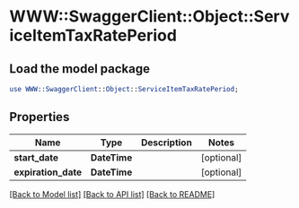 # WWW::SwaggerClient::Object::ServiceItemTaxRatePeriod

## Load the model package
```perl
use WWW::SwaggerClient::Object::ServiceItemTaxRatePeriod;
```

## Properties
Name | Type | Description | Notes
------------ | ------------- | ------------- | -------------
**start_date** | **DateTime** |  | [optional] 
**expiration_date** | **DateTime** |  | [optional] 

[[Back to Model list]](../README.md#documentation-for-models) [[Back to API list]](../README.md#documentation-for-api-endpoints) [[Back to README]](../README.md)


